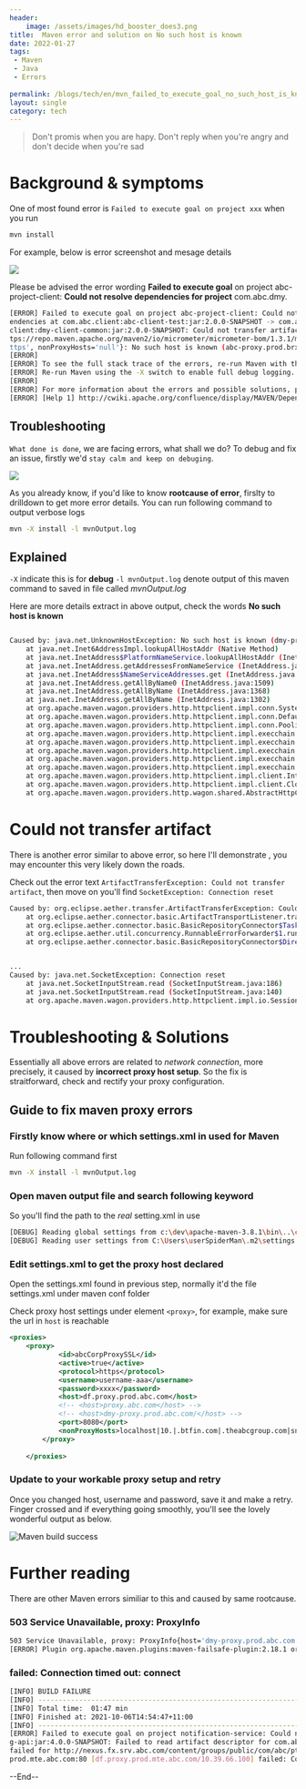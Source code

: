 ```yaml
---
header:
    image: /assets/images/hd_booster_does3.png
title:  Maven error and solution on No such host is known 
date: 2022-01-27
tags:
 - Maven
 - Java
 - Errors
 
permalink: /blogs/tech/en/mvn_failed_to_execute_goal_no_such_host_is_known
layout: single
category: tech
---
```


> Don't promis when you are hapy. Don't reply when you're angry and don't decide when you're sad

# Background & symptoms
One of most found error is `Failed to execute goal on project xxx` when you run 

```bash
mvn install
```

For example, below is error screenshot and mesage details

![](/assets/images/maven_error_no_host_known.png)

Please be advised the error wording **Failed to execute goal** on project abc-project-client: **Could not resolve dependencies for project** com.abc.dmy.

```bash
[ERROR] Failed to execute goal on project abc-project-client: Could not resolve dependencies for project com.abc.dmy.client:abc-client-code:jar:2.0.0-SNAPSHOT: Failed to collect dep
endencies at com.abc.client:abc-client-test:jar:2.0.0-SNAPSHOT -> com.abc.dmy.client:dmy-client-common:jar:2.0.0-SNAPSHOT: Failed to read artifact descriptor for com.abc.dmy.
client:dmy-client-common:jar:2.0.0-SNAPSHOT: Could not transfer artifact io.micrometer:micrometer-bom:pom:1.3.1 from/to central (https://repo.maven.apache.org/maven2): transfer failed for ht
tps://repo.maven.apache.org/maven2/io/micrometer/micrometer-bom/1.3.1/micrometer-bom-1.3.1.pom, proxy: ProxyInfo{host='abc-proxy.prod.brx.abc.com/', userName='null', port=8080, type='h
ttps', nonProxyHosts='null'}: No such host is known (abc-proxy.prod.brx.abc.com/) -> [Help 1]
[ERROR]
[ERROR] To see the full stack trace of the errors, re-run Maven with the -e switch.
[ERROR] Re-run Maven using the -X switch to enable full debug logging.
[ERROR]
[ERROR] For more information about the errors and possible solutions, please read the following articles:
[ERROR] [Help 1] http://cwiki.apache.org/confluence/display/MAVEN/DependencyResolutionException

```


## Troubleshooting
`What done is done`, we are facing errors, what shall we do? To debug and fix an issue, firstly we'd `stay calm and keep on debuging`.

![](/assets/images/keep-calm-and-debug-it.png)

As you already know, if you'd like to know **rootcause of error**, firslty to drilldown to get more error details. You can run following command to output verbose logs

```bash
mvn -X install -l mvnOutput.log
```
## Explained
`-X` indicate this is for **debug**
`-l mvnOutput.log` denote output of this maven command to saved in file called *mvnOutput.log* 

Here are more details extract in above output, check the words **No such host is known**

```bash

Caused by: java.net.UnknownHostException: No such host is known (dmy-proxy.prod.abc.com/)
    at java.net.Inet6AddressImpl.lookupAllHostAddr (Native Method)
    at java.net.InetAddress$PlatformNameService.lookupAllHostAddr (InetAddress.java:929)
    at java.net.InetAddress.getAddressesFromNameService (InetAddress.java:1519)
    at java.net.InetAddress$NameServiceAddresses.get (InetAddress.java:848)
    at java.net.InetAddress.getAllByName0 (InetAddress.java:1509)
    at java.net.InetAddress.getAllByName (InetAddress.java:1368)
    at java.net.InetAddress.getAllByName (InetAddress.java:1302)
    at org.apache.maven.wagon.providers.http.httpclient.impl.conn.SystemDefaultDnsResolver.resolve (SystemDefaultDnsResolver.java:45)
    at org.apache.maven.wagon.providers.http.httpclient.impl.conn.DefaultHttpClientConnectionOperator.connect (DefaultHttpClientConnectionOperator.java:112)
    at org.apache.maven.wagon.providers.http.httpclient.impl.conn.PoolingHttpClientConnectionManager.connect (PoolingHttpClientConnectionManager.java:376)
    at org.apache.maven.wagon.providers.http.httpclient.impl.execchain.MainClientExec.establishRoute (MainClientExec.java:401)
    at org.apache.maven.wagon.providers.http.httpclient.impl.execchain.MainClientExec.execute (MainClientExec.java:236)
    at org.apache.maven.wagon.providers.http.httpclient.impl.execchain.ProtocolExec.execute (ProtocolExec.java:186)
    at org.apache.maven.wagon.providers.http.httpclient.impl.execchain.RetryExec.execute (RetryExec.java:89)
    at org.apache.maven.wagon.providers.http.httpclient.impl.execchain.RedirectExec.execute (RedirectExec.java:110)
    at org.apache.maven.wagon.providers.http.httpclient.impl.client.InternalHttpClient.doExecute (InternalHttpClient.java:185)
    at org.apache.maven.wagon.providers.http.httpclient.impl.client.CloseableHttpClient.execute (CloseableHttpClient.java:83)
    at org.apache.maven.wagon.providers.http.wagon.shared.AbstractHttpClientWagon.execute (AbstractHttpClientWagon.java:1005)
```

# Could not transfer artifact

There is another error similar to above error, so here I'll demonstrate , you may encounter this very likely down the roads.

Check out the error text `ArtifactTransferException: Could not transfer artifact`, then move on you'll find `SocketException: Connection reset`

```bash
Caused by: org.eclipse.aether.transfer.ArtifactTransferException: Could not transfer artifact io.micrometer:micrometer-bom:pom:1.3.1 from/to central (https://repo.maven.apache.org/maven2): transfer failed for https://repo.maven.apache.org/maven2/io/micrometer/micrometer-bom/1.3.1/micrometer-bom-1.3.1.pom, proxy: ProxyInfo{host='proxy.stgeorge.com', userName='null', port=8080, type='https', nonProxyHosts='null'}
    at org.eclipse.aether.connector.basic.ArtifactTransportListener.transferFailed (ArtifactTransportListener.java:52)
    at org.eclipse.aether.connector.basic.BasicRepositoryConnector$TaskRunner.run (BasicRepositoryConnector.java:369)
    at org.eclipse.aether.util.concurrency.RunnableErrorForwarder$1.run (RunnableErrorForwarder.java:75)
    at org.eclipse.aether.connector.basic.BasicRepositoryConnector$DirectExecutor.execute (BasicRepositoryConnector.java:628)


...
Caused by: java.net.SocketException: Connection reset
    at java.net.SocketInputStream.read (SocketInputStream.java:186)
    at java.net.SocketInputStream.read (SocketInputStream.java:140)
    at org.apache.maven.wagon.providers.http.httpclient.impl.io.SessionInputBufferImpl.streamRead (SessionInputBufferImpl.java:137)
```



# Troubleshooting & Solutions
Essentially all above errors are related to *network connection*, more precisely, it caused by **incorrect proxy host setup**. So the fix is straitforward, check and rectify your proxy configuration. 

## Guide to fix maven proxy errors

### Firstly know where or which settings.xml in used for Maven
Run following command first
```bash
mvn -X install -l mvnOutput.log
```

### Open maven output file and search following keyword
So you'll find the path to the *real* setting.xml in use

```bash
[DEBUG] Reading global settings from c:\dev\apache-maven-3.8.1\bin\..\conf\settings.xml
[DEBUG] Reading user settings from C:\Users\userSpiderMan\.m2\settings.xml
```
### Edit settings.xml to get the proxy host declared

Open the settings.xml found in previous step, normally it'd the file settings.xml under maven conf folder

Check proxy host settings under element `<proxy>`, for example, make sure the url in `host` is reachable


```xml
<proxies>
	<proxy>
			<id>abcCorpProxySSL</id>
			<active>true</active>
			<protocol>https</protocol>
			<username>username-aaa</username>
			<password>xxxx</password>
			<host>df.proxy.prod.abc.com</host>
            <!-- <host>proxy.abc.com</host> -->
			<!-- <host>dmy-proxy.prod.abc.com/</host> -->
			<port>8080</port>
			<nonProxyHosts>localhost|10.|.btfin.com|.theabcgroup.com|snow.theabcgroup.com|127.0.0.1|nexus.fx.srv.abc.com</nonProxyHosts>
		</proxy>
		
    </proxies>
```

### Update to your workable proxy setup and retry
Once you changed host, username and password, save it and make a retry. 
Finger crossed and if everything going smoothly, you'll see the lovely wonderful output as below.

![Maven build success](/assets/images/maven_proxy_success.png)

# Further reading
There are other Maven errors similiar to this and caused by same rootcause.

### 503 Service Unavailable, proxy: ProxyInfo
```bash
503 Service Unavailable, proxy: ProxyInfo{host='dmy-proxy.prod.abc.com', userName='null', port=8080, type='http', nonProxyHosts='null'} -> [Help 1]
[ERROR] Plugin org.apache.maven.plugins:maven-failsafe-plugin:2.18.1 or one of its dependencies could not be resolved: Failed to read artifact descriptor for org.apache.maven.plugins:maven-failsafe-plugin:jar:2.18.1: Could not transfer artifact org.apache.maven.plugins:maven-failsafe-plugin:pom:2.18.1 from/to central (http://nexus.fx.srv.abc.com/content/groups/public): transfer failed for http://nexus.fx.srv.abc.com/content/groups/public/org/apache/maven/plugins/maven-failsafe-plugin/2.18.1/maven-failsafe-plugin-2.18.1.pom, status: 503 Service Unavailable, proxy: ProxyInfo{host='dmy-proxy.prod.abc.com', userName='null', port=8080, type='http', nonProxyHosts='null'} -> [Help 1]
```
### failed: Connection timed out: connect
```bash
[INFO] BUILD FAILURE
[INFO] ------------------------------------------------------------------------
[INFO] Total time:  01:47 min
[INFO] Finished at: 2021-10-06T14:54:47+11:00
[INFO] ------------------------------------------------------------------------
[ERROR] Failed to execute goal on project notification-service: Could not resolve dependencies for project com.abc.ptt:notification-service:jar:0.0.1-SNAPSHOT: Failed to collect dependencies at com.abc.ptt.messaging:ptt-messaging-common:jar:4.0.0-SNAPSHOT -> com.abc.ptt.messaging:ptt-messagin
g-api:jar:4.0.0-SNAPSHOT: Failed to read artifact descriptor for com.abc.ptt.messaging:ptt-messaging-api:jar:4.0.0-SNAPSHOT: Could not transfer artifact com.abc.ptt.messaging:ptt-messaging-api:pom:4.0.0-SNAPSHOT from/to central (http://nexus.fx.srv.abc.com/content/groups/public): transfer
failed for http://nexus.fx.srv.abc.com/content/groups/public/com/abc/ptt/messaging/ptt-messaging-api/4.0.0-SNAPSHOT/ptt-messaging-api-4.0.0-SNAPSHOT.pom, proxy: ProxyInfo{host='df.proxy.prod.mte.abc.com', userName='null', port=80, type='http', nonProxyHosts='null'}: Connect to df.proxy.
prod.mte.abc.com:80 [df.proxy.prod.mte.abc.com/10.39.66.100] failed: Connection timed out: connect -> [Help 1]
```

--End--


